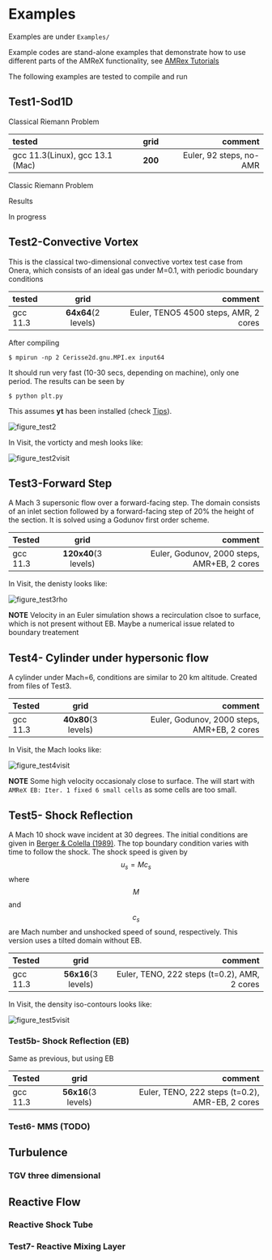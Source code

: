 # Examples

Examples are under `Examples/`

Example codes are stand-alone examples that demonstrate how to use different parts of the AMReX functionality, see [AMRex Tutorials](https://amrex-codes.github.io/amrex/tutorials_html/)

The following examples are tested to compile and run


## Test1-Sod1D


Classical Riemann Problem

tested       |      grid     | comment
:----------- |:-------------:| -----------:
gcc 11.3(Linux), gcc 13.1 (Mac)       | **200**        |  Euler,  92 steps, no-AMR

Classic Riemann Problem

Results

In progress 




## Test2-Convective Vortex

This is the classical two-dimensional convective vortex test case from Onera, which consists
of an ideal gas under M=0.1, with periodic boundary conditions

tested | grid | comment
:----------- |:-------------:| -----------:
gcc 11.3       | **64x64**(2 levels)        |  Euler, TENO5 4500 steps, AMR,  2 cores

After compiling
```
$ mpirun -np 2 Cerisse2d.gnu.MPI.ex input64
```
It should run very fast (10-30 secs, depending on machine), only one period.
The results can be seen by
```
$ python plt.py
```
This assumes **yt** has been installed (check [Tips](tips.md)).


![figure_test2](images/test2_plot.png)


In Visit, the vorticty and mesh looks like:

![figure_test2visit](images/test2_visit.png)

## Test3-Forward Step

A Mach 3 supersonic flow over a forward-facing step. The domain consists of an inlet section followed by a forward-facing step of 20% the height of the section.
It is solved using a Godunov first order scheme.


Tested | grid | comment
:----------- |:-------------:| -----------:
gcc 11.3       | **120x40**(3 levels)        |  Euler, Godunov,  2000 steps, AMR+EB,  2 cores

In Visit, the denisty looks like:

![figure_test3rho](images/test3_visit.png)


**NOTE**
Velocity in an Euler simulation shows a recirculation clsoe to surface, which is
not present without EB. Maybe a numerical issue related to boundary treatement 


## Test4- Cylinder under hypersonic flow 

A cylinder under Mach=6, conditions are similar to 20 km altitude. Created from files of 
Test3.


Tested |      grid | comment
:----------- |:-------------:| -----------:
gcc 11.3       | **40x80**(3 levels)        |  Euler, Godunov,  2000 steps, AMR+EB,  2 cores

In Visit, the Mach looks like:

![figure_test4visit](images/test4_visit.png)

**NOTE**
Some high velocity occasionaly close to surface.
The will start with `AMReX EB: Iter. 1 fixed 6 small cells` as some cells are too small.


## Test5- Shock Reflection 

A Mach 10 shock wave incident at 30 degrees. The initial conditions are given in [Berger & Colella (1989)](https://doi.org/10.1016/0021-9991(89)90035-1). The top boundary condition varies with time to follow the shock. The shock speed is given by 
$$
u_s = M c_s
$$
where $$M$$ and $$c_s$$ are Mach number and unshocked speed of sound, respectively. This version uses a tilted domain without EB.

Tested       |          grid | comment
:----------- |:-------------:| -----------:
gcc 11.3       | **56x16**(3 levels)        |  Euler, TENO,  222 steps (t=0.2), AMR,  2 cores

In Visit, the density iso-contours looks like:

![figure_test5visit](images/test5_visit.png)



### Test5b- Shock Reflection (EB)

Same as previous, but using EB

Tested       |          grid | comment
:----------- |:-------------:| -----------:
gcc 11.3       | **56x16**(3 levels)        |  Euler, TENO,  222 steps (t=0.2), AMR-EB,  2 cores




### Test6- MMS (TODO)


## Turbulence


### TGV three dimensional


## Reactive Flow


### Reactive Shock Tube

### Test7- Reactive Mixing Layer









